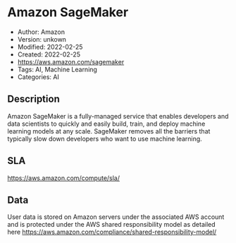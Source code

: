 # Amazon SageMaker

* Author: Amazon
* Version: unkown
* Modified: 2022-02-25
* Created: 2022-02-25
* <https://aws.amazon.com/sagemaker>
* Tags: AI, Machine Learning
* Categories: AI

## Description

Amazon SageMaker is a fully-managed service that enables developers and data scientists to quickly and easily build, train, and deploy machine learning models at any scale. SageMaker removes all the barriers that typically slow down developers who want to use machine learning.

## SLA

https://aws.amazon.com/compute/sla/

## Data

User data is stored on Amazon servers under the associated AWS account and is protected under the AWS shared responsibility model as detailed here https://aws.amazon.com/compliance/shared-responsibility-model/
